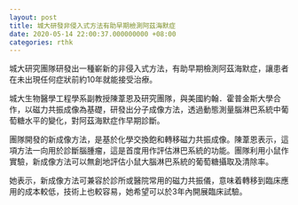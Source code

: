 ```yaml
---
layout: post
title: 城大研發非侵入式方法有助早期檢測阿茲海默症
date: 2020-05-14 22:00:37.000000000 +08:00
categories: rthk
---
```


城大研究團隊研發出一種嶄新的非侵入式方法，有助早期檢測阿茲海默症，讓患者在未出現任何症狀前約10年就能接受治療。

城大生物醫學工程學系副教授陳葦恩及研究團隊，與美國約翰．霍普金斯大學合作，以磁力共振成像為基礎，研發出分子成像方法，透過動態測量腦淋巴系統中葡萄糖水平的變化，對阿茲海默症作早期診斷。

團隊開發的新成像方法，是基於化學交換飽和轉移磁力共振成像。陳葦恩表示，這項方法一向用於診斷腦腫瘤，這是首度用作評估淋巴系統的功能。團隊利用小鼠作實驗，新成像方法可以無創地評估小鼠大腦淋巴系統的葡萄糖攝取及清除率。

她表示，新成像方法可兼容於診所或醫院常用的磁力共振儀，意味着轉移到臨床應用的成本較低，技術上也較容易，她希望可以於3年內開展臨床試驗。
